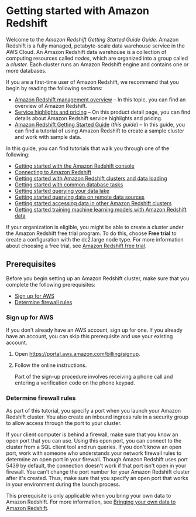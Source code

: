 # Getting started with Amazon Redshift<a name="getting-started"></a>

Welcome to the *Amazon Redshift Getting Started Guide Guide*\. Amazon Redshift is a fully managed, petabyte\-scale data warehouse service in the AWS Cloud\. An Amazon Redshift data warehouse is a collection of computing resources called *nodes*, which are organized into a group called a *cluster*\. Each cluster runs an Amazon Redshift engine and contains one or more databases\. 

 If you are a first\-time user of Amazon Redshift, we recommend that you begin by reading the following sections: 
+ [Amazon Redshift management overview](https://docs.aws.amazon.com/redshift/latest/mgmt/overview.html) – In this topic, you can find an overview of Amazon Redshift\.
+ [Service highlights and pricing](https://aws.amazon.com/redshift/) – On this product detail page, you can find details about Amazon Redshift service highlights and pricing\.
+ [Amazon Redshift Getting Started Guide](https://docs.aws.amazon.com/redshift/latest/gsg/) \(*this guide*\) – In this guide, you can find a tutorial of using Amazon Redshift to create a sample cluster and work with sample data\.

In this guide, you can find tutorials that walk you through one of the following:
+ [Getting started with the Amazon Redshift console](console.md)
+ [Connecting to Amazon Redshift](connection.md)
+ [Getting started with Amazon Redshift clusters and data loading](data-loading.md)
+ [Getting started with common database tasks](database-tasks.md)
+ [Getting started querying your data lake](data-lake.md)
+ [Getting started querying data on remote data sources](federated-query.md)
+ [Getting started accessing data in other Amazon Redshift clusters](datasharing.md)
+ [Getting started training machine learning models with Amazon Redshift data](machine-learning.md)

If your organization is eligible, you might be able to create a cluster under the Amazon Redshift free trial program\. To do this, choose **Free trial** to create a configuration with the dc2\.large node type\. For more information about choosing a free trial, see [Amazon Redshift free trial](http://aws.amazon.com/redshift/free-trial/)\. 

## Prerequisites<a name="prerequisites"></a>

Before you begin setting up an Amazon Redshift cluster, make sure that you complete the following prerequisites: 
+ [Sign up for AWS](#rs-gsg-prereq-signup)
+ [Determine firewall rules](#rs-gsg-prereq-firewall-rules)

### Sign up for AWS<a name="rs-gsg-prereq-signup"></a>

If you don't already have an AWS account, sign up for one\. If you already have an account, you can skip this prerequisite and use your existing account\.

1. Open [https://portal\.aws\.amazon\.com/billing/signup](https://portal.aws.amazon.com/billing/signup)\.

1. Follow the online instructions\.

   Part of the sign\-up procedure involves receiving a phone call and entering a verification code on the phone keypad\.

### Determine firewall rules<a name="rs-gsg-prereq-firewall-rules"></a>

As part of this tutorial, you specify a port when you launch your Amazon Redshift cluster\. You also create an inbound ingress rule in a security group to allow access through the port to your cluster\.

If your client computer is behind a firewall, make sure that you know an open port that you can use\. Using this open port, you can connect to the cluster from a SQL client tool and run queries\. If you don't know an open port, work with someone who understands your network firewall rules to determine an open port in your firewall\. Though Amazon Redshift uses port 5439 by default, the connection doesn't work if that port isn't open in your firewall\. You can't change the port number for your Amazon Redshift cluster after it's created\. Thus, make sure that you specify an open port that works in your environment during the launch process\.

This prerequisite is only applicable when you bring your own data to Amazon Redshift\. For more information, see [Bringing your own data to Amazon Redshift](bring-own-data.md)\.